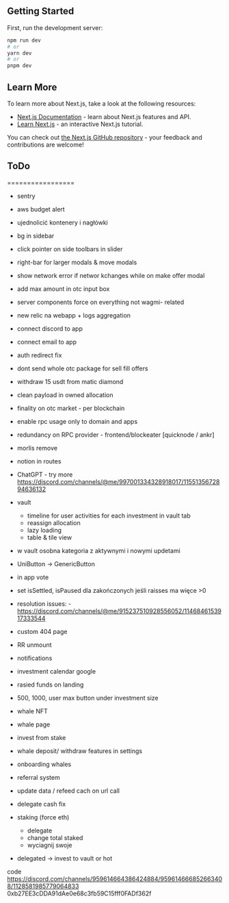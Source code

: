 ## Getting Started

First, run the development server:

```bash
npm run dev
# or
yarn dev
# or
pnpm dev
```

## Learn More

To learn more about Next.js, take a look at the following resources:

- [Next.js Documentation](https://nextjs.org/docs) - learn about Next.js features and API.
- [Learn Next.js](https://nextjs.org/learn) - an interactive Next.js tutorial.

You can check out [the Next.js GitHub repository](https://github.com/vercel/next.js/) - your feedback and contributions are welcome!




## ToDo
=================
- sentry
- aws budget alert
- ujednolicić kontenery i nagłówki
- bg in sidebar
- click pointer on side toolbars in slider
- right-bar for larger modals & move modals
- show network error if networ kchanges while on make offer modal
- add max amount in otc input box
- server components force on everything not wagmi- related
- new relic na webapp + logs aggregation

- connect discord to app
- connect email to app
- auth redirect fix

- dont send whole otc package for sell fill offers
- withdraw 15 usdt from matic diamond
- clean payload in owned allocation

- finality on otc market - per blockchain
- enable rpc usage only to domain and apps
- redundancy on RPC provider - frontend/blockeater [quicknode / ankr]

- morlis remove
- notion in routes
- ChatGPT - try more https://discord.com/channels/@me/997001334328918017/1155135672894636132
- vault
  - timeline for user activities for each investment in vault tab
  - reassign allocation
  - lazy loading
  - table & tile view
- w vault osobna kategoria z aktywnymi i nowymi updetami
- UniButton -> GenericButton
- in app vote
- set isSettled, isPaused dla zakończonych jeśli raisses ma więce >0
- resolution issues: - https://discord.com/channels/@me/915237510928556052/1146846153917333544
- custom 404 page
- RR unmount
- notifications

- investment calendar google
- rasied funds on landing
- 500, 1000, user max button under investment size

- whale NFT
- whale page
- invest from stake
- whale deposit/ withdraw features in settings
- onboarding whales
- referral system
- update data / refeed cach on url call



- delegate cash fix
- staking (force eth)
  - delegate
  - change total staked
  - wyciagnij swoje
- delegated -> invest to vault or hot








code
https://discord.com/channels/959614664386424884/959614666852663408/1128581985779064833
0xb27EE3cDDA91dAe0e68c3fb59C15fff0FADf362f
